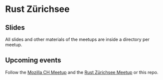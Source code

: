# Rust Zürichsee

## Slides

All slides and other materials of the meetups are inside a directory per meetup.

## Upcoming events

Follow the [Mozilla CH Meetup](https://www.meetup.com/de-DE/Mozilla-Meetup-Switzerland/) 
and the [Rust Zürichsee Meetup](https://www.meetup.com/de-DE/Rust-Zurich/) or this repo.
